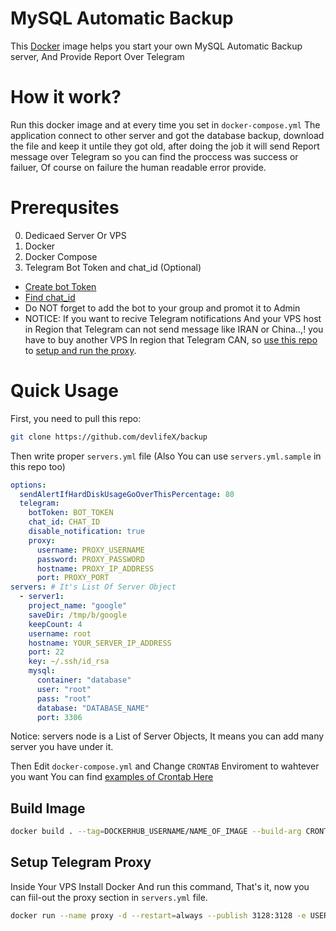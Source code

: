 
# MySQL Automatic Backup 
This [Docker](https://hub.docker.com/r/devlifex/mysql-auto-backup/)
image helps you start your own MySQL Automatic Backup server, And Provide Report Over Telegram  


# How it work?
Run this docker image and at every time you set in `docker-compose.yml` The application connect to other server and got the database backup,
download the file and keep it untile they got old, after doing the job it will send Report message over Telegram so you can find the proccess was success or failuer, Of course on failure the human readable error provide.


# Prerequsites
0. Dedicaed Server Or VPS 
1. Docker
2. Docker Compose
3. Telegram Bot Token and chat_id (Optional) 
- [Create bot Token](https://t.me/BotFather)
- [Find chat_id](https://stackoverflow.com/questions/32423837/telegram-bot-how-to-get-a-group-chat-id)  
- Do NOT forget to add the bot to your group and promot it to Admin  
- NOTICE: If you want to recive Telegram notifications And your VPS host in Region that Telegram can not send message like IRAN or China..,! you have to buy another VPS In region that Telegram CAN, so [use this repo](https://github.com/yegor256/squid-proxy) to [setup and run the proxy](https://github.com/devlifeX/backup/edit/master/README.md#setup-telegram-proxy). 


# Quick Usage
First, you need to pull this repo:

```bash
git clone https://github.com/devlifeX/backup
```

Then write proper `servers.yml` file (Also You can use `servers.yml.sample` in this repo too)

```yml
options:
  sendAlertIfHardDiskUsageGoOverThisPercentage: 80
  telegram: 
    botToken: BOT_TOKEN
    chat_id: CHAT_ID
    disable_notification: true
    proxy:
      username: PROXY_USERNAME
      password: PROXY_PASSWORD
      hostname: PROXY_IP_ADDRESS
      port: PROXY_PORT
servers: # It's List Of Server Object
  - server1:
    project_name: "google"
    saveDir: /tmp/b/google
    keepCount: 4
    username: root
    hostname: YOUR_SERVER_IP_ADDRESS
    port: 22
    key: ~/.ssh/id_rsa
    mysql:
      container: "database"
      user: "root"
      pass: "root"
      database: "DATABASE_NAME"
      port: 3306
```

Notice: servers node is a List of Server Objects, It means you can add many server you have under it.

Then Edit `docker-compose.yml` and Change `CRONTAB` Enviroment to wahtever you want You can find [examples of Crontab Here](https://crontab.guru/examples.html)  

## Build Image
```bash
docker build . --tag=DOCKERHUB_USERNAME/NAME_OF_IMAGE --build-arg CRONTAB="\* \* \* \* \*"
```

## Setup Telegram Proxy 
Inside Your VPS Install Docker And run this command, That's it, now you can fiil-out the proxy section in `servers.yml` file.
```bash
docker run --name proxy -d --restart=always --publish 3128:3128 -e USERNAME=d1 -e PASSWORD=d1 yegor256/squid-proxy:0.1
```
